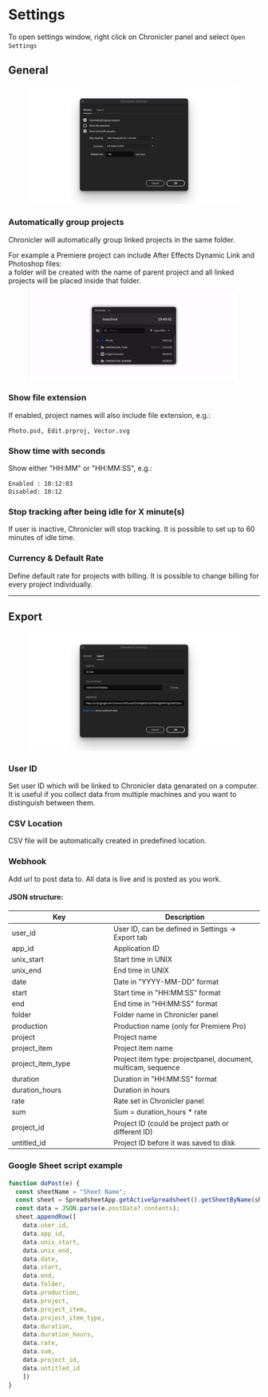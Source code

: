 # Settings

To open settings window, right click on Chronicler panel and select `Open Settings`

## General

<figure><img src="../../.gitbook/assets/chronicler_settings.png" alt=""><figcaption></figcaption></figure>

### Automatically group projects

Chronicler will automatically group linked projects in the same folder.

For example a Premiere project can include After Effects Dynamic Link and Photoshop files:\
a folder will be created with the name of parent project and all linked projects will be placed inside that folder.

<figure><img src="../../.gitbook/assets/chronicler_autogroup.gif" alt=""><figcaption></figcaption></figure>

### Show file extension

If enabled, project names will also include file extension, e.g.:

```
Photo.psd, Edit.prproj, Vector.svg
```

### Show time with seconds

Show either "HH:MM" or "HH:MM:SS", e.g.:

```
Enabled : 10:12:03
Disabled: 10:12
```

### Stop tracking after being idle for X minute(s)

If user is inactive, Chronicler will stop tracking. It is possible to set up to 60 minutes of idle time.

### Currency & Default Rate

Define default rate for projects with billing. It is possible to change billing for every project individually.

***

## Export

<figure><img src="../../.gitbook/assets/chronicler_settings_export.png" alt=""><figcaption></figcaption></figure>

### User ID

Set user ID which will be linked to Chronicler data genarated on a computer. It is useful if you collect data from multiple machines and you want to distinguish between them.

### CSV Location

CSV file will be automatically created in predefined location.

### Webhook

Add url to post data to. All data is live and is posted as you work.

#### JSON structure:

<table><thead><tr><th width="190">Key</th><th>Description</th></tr></thead><tbody><tr><td>user_id</td><td>User ID, can be defined in Settings -> Export tab</td></tr><tr><td>app_id</td><td>Application ID</td></tr><tr><td>unix_start</td><td>Start time in UNIX</td></tr><tr><td>unix_end</td><td>End time in UNIX</td></tr><tr><td>date</td><td>Date in "YYYY-MM-DD" format</td></tr><tr><td>start</td><td>Start time in "HH:MM:SS" format</td></tr><tr><td>end</td><td>End time in "HH:MM:SS" format</td></tr><tr><td>folder</td><td>Folder name in Chronicler panel</td></tr><tr><td>production</td><td>Production name (only for Premiere Pro)</td></tr><tr><td>project</td><td>Project name</td></tr><tr><td>project_item</td><td>Project item name</td></tr><tr><td>project_item_type</td><td>Project item type: projectpanel, document, multicam, sequence</td></tr><tr><td>duration</td><td>Duration in "HH:MM:SS" format</td></tr><tr><td>duration_hours</td><td>Duration in hours</td></tr><tr><td>rate</td><td>Rate set in Chronicler panel</td></tr><tr><td>sum</td><td>Sum = duration_hours * rate</td></tr><tr><td>project_id</td><td>Project ID (could be project path or different ID)</td></tr><tr><td>untitled_id</td><td>Project ID before it was saved to disk</td></tr></tbody></table>

### Google Sheet script example

```javascript
function doPost(e) {
  const sheetName = "Sheet Name";
  const sheet = SpreadsheetApp.getActiveSpreadsheet().getSheetByName(sheetName);
  const data = JSON.parse(e.postData?.contents);
  sheet.appendRow([
    data.user_id,
    data.app_id,
    data.unix_start,
    data.unix_end,
    data.date,
    data.start,
    data.end,
    data.folder,
    data.production,
    data.project,
    data.project_item,
    data.project_item_type,
    data.duration,
    data.duration_hours,
    data.rate,
    data.sum,
    data.project_id,
    data.untitled_id
    ])
}
```
